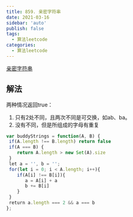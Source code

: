 ```yaml
---
title: 859. 亲密字符串
date: 2021-03-16
sidebar: 'auto'
publish: false
tags: 
  - 算法leetcode
categories:
  - 算法leetcode
---
```

[亲密字符串](https://leetcode-cn.com/problems/buddy-strings/)

## 解法
两种情况返回true：

1. 只有2处不同，且两次不同是可交换，如ab、ba。
2. 没有不同，但是所组成的字母有重复
```js
var buddyStrings = function(A, B) {
 if(A.length !== B.length) return false
 if(A === B) {
    return A.length > new Set(A).size
 }
 let a = '', b = '';
 for(let i = 0; i < A.length; i++){
    if(A[i] !== B[i]){
       a = A[i] + a    
       b += B[i]
    }
 }
 return a.length === 2 && a === b
};
```